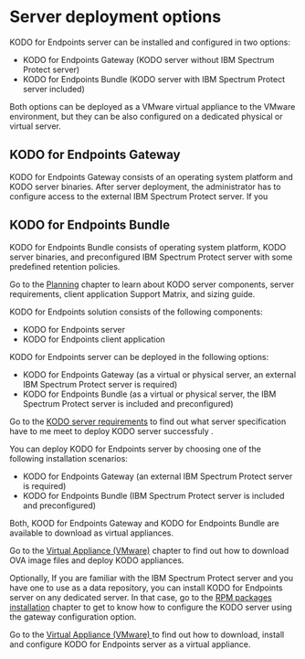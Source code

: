 # Server deployment options

KODO for Endpoints server can be installed and configured in two options:

* KODO for Endpoints Gateway \(KODO server without IBM Spectrum Protect server\)
* KODO for Endpoints Bundle \(KODO server with IBM Spectrum Protect server included\)

Both options can be deployed as a VMware virtual appliance to the VMware environment, but they can be also configured on a dedicated physical or virtual server.

## KODO for Endpoints Gateway 

KODO for Endpoints Gateway consists of an operating system platform and KODO server binaries. After server deployment, the administrator has to configure access to the external IBM Spectrum Protect server. If you 

## KODO for Endpoints Bundle

KODO for Endpoints Bundle consists of operating system platform, KODO server binaries, and preconfigured IBM Spectrum Protect server with some predefined retention policies. 

Go to the [Planning](../planning/) chapter to learn about KODO server components, server requirements, client application Support Matrix, and sizing guide.

KODO for Endpoints solution consists of the following components:

* KODO for Endpoints server
* KODO for Endpoints client application

KODO for Endpoints server can be deployed in the following options:

* KODO for Endpoints Gateway \(as a virtual or physical server, an external IBM Spectrum Protect server is required\)
* KODO for Endpoints Bundle \(as a virtual or physical server, the IBM Spectrum Protect server is included and preconfigured\)

Go to the [KODO server requirements](../planning/platform-requirements.md) to find out what server specification have to me meet to deploy KODO server successfuly .



You can deploy KODO for Endpoints server by choosing one of the following installation scenarios:

* KODO for Endpoints Gateway \(an external IBM Spectrum Protect server is required\)
* KODO for Endpoints Bundle \(IBM Spectrum Protect server is included and preconfigured\)



Both, KOOD for Endpoints Gateway and KODO for Endpoints Bundle are available to download as virtual appliances. 

Go to the [Virtual Appliance \(VMware\)](../deployment/virtual-appliance-vmware/) chapter to find out how to download OVA image files and deploy KODO appliances.

Optionally, If you are familiar with the IBM Spectrum Protect server and you have one to use as a data repository, you can install KODO for Endpoints server on any dedicated server. In that case,  go to the [RPM packages installation](../deployment/installation-with-rpm-packages.md) chapter to get to know how to configure the KODO server using the gateway configuration option. 

Go to the [Virtual Appliance \(VMware\) ](../deployment/virtual-appliance-vmware/)to find out how to download, install and configure KODO for Endpoints server as a virtual appliance.

  

